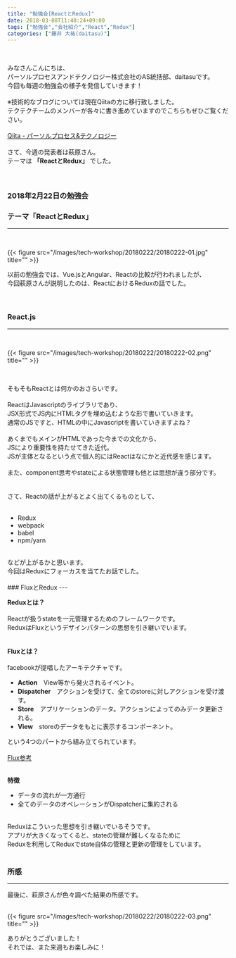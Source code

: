 ```yaml
---
title: "勉強会[ReactとRedux]"
date: 2018-03-08T11:40:24+09:00
tags: ["勉強会","会社紹介","React","Redux"]
categories: ["藤井 大祐(daitasu)"]
---
```


<br>

みなさんこんにちは、<br>
パーソルプロセスアンドテクノロジー株式会社のAS統括部、daitasuです。<br>
今回も毎週の勉強会の様子を発信していきます！<br>
<br>
※技術的なブログについては現在Qiitaの方に移行致しました。<br>
テクテクチームのメンバーが各々に書き進めていますのでこちらもぜひご覧ください。<br>
<br>
[Qiita - パーソルプロセス&テクノロジー](https://qiita.com/organizations/persol-pt)<br>
<br>
さて、今週の発表者は萩原さん。<br>
テーマは **「ReactとRedux」** でした。<br>
<br>
<br>

### 2018年2月22日の勉強会　
### テーマ「ReactとRedux」
---

<br>

{{< figure src="/images/tech-workshop/20180222/20180222-01.jpg" title="" >}}<br>

以前の勉強会では、Vue.jsとAngular、Reactの比較が行われましたが、<br>
今回萩原さんが説明したのは、ReactにおけるReduxの話でした。<br>
<br><br>

### React.js
---
<br>

{{< figure src="/images/tech-workshop/20180222/20180222-02.png" title="" >}}<br>

<br>

そもそもReactとは何かのおさらいです。<br>
<br>
ReactはJavascriptのライブラリであり、<br>
JSX形式でJS内にHTMLタグを埋め込むような形で書いていきます。<br>
通常のJSですと、HTMLの中にJavascriptを書いていきますよね？<br>
<br>
あくまでもメインがHTMLであった今までの文化から、<br>
JSにより重要性を持たせてきた近代。<br>
JSが主体となるという点で個人的にはReactはなにかと近代感を感じます。<br>
<br>
また、component思考やstateによる状態管理も他とは思想が違う部分です。<br>
<br>
<br>
さて、Reactの話が上がるとよく出てくるものとして、<br>
<br>

* Redux
* webpack
* babel
* npm/yarn

<br>
などが上がるかと思います。<br>
今回はReduxにフォーカスを当てたお話でした。<br>
<br>
### FluxとRedux
---
<br>

**Reduxとは？**<br>
<br>
Reactが扱うstateを一元管理するためのフレームワークです。<br>
ReduxはFluxというデザインパターンの思想を引き継いでいます。<br>
<br>
<br>
**Fluxとは？**<br>
<br>
facebookが提唱したアーキテクチャです。<br>

* **Action**　View等から発火されるイベント。
* **Dispatcher**　アクションを受けて、全てのstoreに対しアクションを受け渡す。
* **Store**　アプリケーションのデータ。アクションによってのみデータ更新される。
* **View**　storeのデータをもとに表示するコンポーネント。

という4つのパートから組み立てられています。<br>
<br>
[Flux参考](https://github.com/facebook/flux/tree/master/examples/flux-concepts)<br>
<br>

**特徴**<br>

* データの流れが一方通行
* 全てのデータのオペレーションがDispatcherに集約される

<br>
Reduxはこういった思想を引き継いでいるそうです。<br>
アプリが大きくなってくると、stateの管理が難しくなるために<br>
Reduxを利用してReduxでstate自体の管理と更新の管理をしています。<br>
<br>

### 所感
---
最後に、萩原さんが色々調べた結果の所感です。<br>
<br>

{{< figure src="/images/tech-workshop/20180222/20180222-03.png" title="" >}}<br>


ありがとうございました！<br>
それでは、また来週もお楽しみに！
<br><br><br><br>